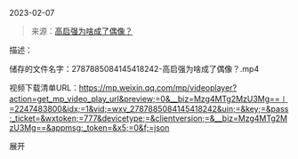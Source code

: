 2023-02-07

> 来源：[高启强为啥成了偶像？](http://mp.weixin.qq.com/s?__biz=Mzg4MTg2MzU3Mg==&mid=2247483800&idx=1&sn=ca61dcc7312730642e821d2a05fb4920&chksm=cf5e3f63f829b67561eb616d936a5f6e5bc7aea43223f044130f34972b139f7ca55921d5ae3c&scene=27#wechat_redirect)
> 

描述：

储存的文件名字：2787885084145418242-高启强为啥成了偶像？.mp4

视频下载清单URL：https://mp.weixin.qq.com/mp/videoplayer?action=get_mp_video_play_url&preview;=0&__biz=Mzg4MTg2MzU3Mg==∣=2247483800&idx;=1&vid;=wxv_2787885084145418242&uin;=&key;=&pass;_ticket=&wxtoken;=777&devicetype;=&clientversion;=&__biz=Mzg4MTg2MzU3Mg==&appmsg;_token=&x5;=0&f;=json

展开

